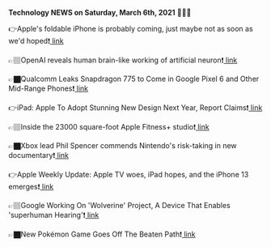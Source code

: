 <b>Technology NEWS on Saturday, March 6th, 2021</b> 📡📡📡 

👉Apple's foldable iPhone is probably coming, just maybe not as soon as we'd hoped❗️<a href='https://techblock.club/?p=10491'> link</a>

👉🏽OpenAI reveals human brain-like working of artificial neuron❗️<a href='https://techblock.club/?p=10493'> link</a>

👉🏿Qualcomm Leaks Snapdragon 775 to Come in Google Pixel 6 and Other Mid-Range Phones❗️<a href='https://techblock.club/?p=10495'> link</a>

👉iPad: Apple To Adopt Stunning New Design Next Year, Report Claims❗️<a href='https://techblock.club/?p=10497'> link</a>

👉🏽Inside the 23000 square-foot Apple Fitness+ studio❗️<a href='https://techblock.club/?p=10499'> link</a>

👉🏿Xbox lead Phil Spencer commends Nintendo's risk-taking in new documentary❗️<a href='https://techblock.club/?p=10501'> link</a>

👉Apple Weekly Update: Apple TV woes, iPad hopes, and the iPhone 13 emerges❗️<a href='https://techblock.club/?p=10503'> link</a>

👉🏽Google Working On 'Wolverine' Project, A Device That Enables 'superhuman Hearing'❗️<a href='https://techblock.club/?p=10505'> link</a>

👉🏿New Pokémon Game Goes Off The Beaten Path❗️<a href='https://techblock.club/?p=10507'> link</a>

